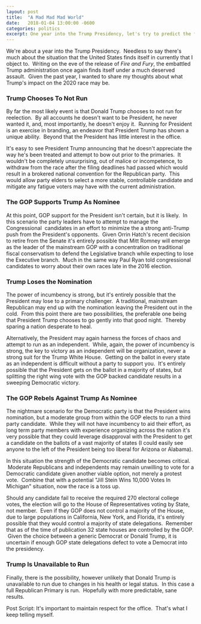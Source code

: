 ```yaml
---
layout: post
title:  "A Mad Mad Mad World"
date:   2018-01-04 13:00:00 -0600
categories: politics
excerpt: One year into the Trump Presidency, let's try to predict the future. Because that goes well.
---
```

We're about a year into the Trump Presidency.  Needless to say there's much about the situation that the United States finds itself in currently that I object to.  Writing on the eve of the release of <em>Fire and Fury</em>, the embattled Trump administration once again finds itself under a much deserved assault.  Given the past year, I wanted to share my thoughts about what Trump's impact on the 2020 race may be.
<h3>Trump Chooses To Not Run</h3>
By far the most likely event is that Donald Trump chooses to not run for reelection.  By all accounts he doesn't want to be President, he never wanted it, and, most importantly, he doesn't enjoy it.  Running for President is an exercise in branding, an endeavor that President Trump has shown a unique ability.  Beyond that the President has little interest in the office.

It's easy to see President Trump announcing that he doesn't appreciate the way he's been treated and attempt to bow out prior to the primaries.  It wouldn't be completely unsurprising, out of malice or incompetence, to withdraw from the race after the filing deadlines had passed which would result in a brokered national convention for the Republican party.  This would allow party elders to select a more stable, controllable candidate and mitigate any fatigue voters may have with the current administration.
<h3>The GOP Supports Trump As Nominee</h3>
At this point, GOP support for the President isn't certain, but it is likely.  In this scenario the party leaders have to attempt to manage the Congressional  candidates in an effort to minimize the a strong anti-Trump push from the President's opponents.  Given Orrin Hatch's recent decision to retire from the Senate it's entirely possible that Mitt Romney will emerge as the leader of the mainstream GOP with a concentration on traditional fiscal conservatism to defend the Legislative branch while expecting to lose the Executive branch.  Much in the same way Paul Ryan told congressional candidates to worry about their own races late in the 2016 election.
<h3>Trump Loses the Nomination</h3>
The power of incumbency is strong, but it's entirely possible that the President may lose to a primary challenger.  A traditional, mainstream Republican may end up with the nomination leaving the President out in the cold.  From this point there are two possibilities, the preferable one being that President Trump chooses to go gently into that good night.  Thereby sparing a nation desperate to heal.

Alternatively, the President may again harness the forces of chaos and attempt to run as an independent.  While, again, the power of incumbency is strong, the key to victory as an independent will be organization, never a strong suit for the Trump White House.  Getting on the ballot in every state as an independent is difficult without a party to support you.  It's entirely possible that the President gets on the ballot in a majority of states, but splitting the right wing vote with the GOP backed candidate results in a sweeping Democratic victory.
<h3>The GOP Rebels Against Trump As Nominee</h3>
The nightmare scenario for the Democratic party is that the President wins nomination, but a moderate group from within the GOP elects to run a third party candidate.  While they will not have incumbency to aid their effort, as long term party members with experience organizing across the nation it's very possible that they could leverage disapproval with the President to get a candidate on the ballots of a vast majority of states (I could easily see anyone to the left of the President being too liberal for Arizona or Alabama).

In this situation the strength of the Democratic candidate becomes critical.  Moderate Republicans and independents may remain unwilling to vote for a Democratic candidate given another viable option, not merely a protest vote.  Combine that with a potential "Jill Stein Wins 10,000 Votes In Michigan" situation, now the race is a toss up.

Should any candidate fail to receive the required 270 electoral college votes, the election will go to the House of Representatives voting by State, not member.  Even if they GOP does not control a majority of the House, due to large populations in California, New York, and Florida, it's entirely possible that they would control a majority of state delegations.  Remember that as of the time of publication 32 state houses are controlled by the GOP.  Given the choice between a generic Democrat or Donald Trump, it is uncertain if enough GOP state delegations defect to vote a Democrat into the presidency.
<h3>Trump Is Unavailable to Run</h3>
Finally, there is the possibility, however unlikely that Donald Trump is unavailable to run due to changes in his health or legal status.  In this case a full Republican Primary is run.  Hopefully with more predictable, sane results.

Post Script: It's important to maintain respect for the office.  That's what I keep telling myself.